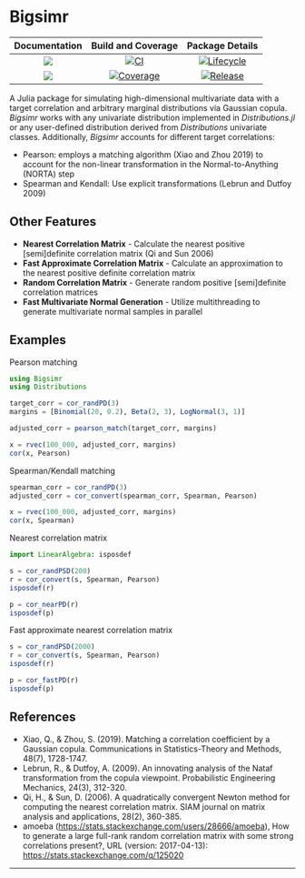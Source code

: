 # Bigsimr

| **Documentation**                       | **Build and Coverage**                  | **Package Details**                    |
|:---------------------------------------:|:---------------------------------------:|:--------------------------------------:|
| [![][docs-stable-img]][docs-stable-url] | [![CI][ci-img]][ci-url]                 | [![Lifecycle][life-img]][life-url]     |
| [![][docs-latest-img]][docs-latest-url] | [![Coverage][codecov-img]][codecov-url] | [![Release][release-img]][release-url] |



A Julia package for simulating high-dimensional multivariate data with a target correlation and arbitrary marginal distributions via Gaussian copula. *Bigsimr* works with any univariate distribution implemented in *Distributions.jl* or any user-defined distribution derived from *Distributions* univariate classes. Additionally, *Bigsimr* accounts for different target correlations:

- Pearson: employs a matching algorithm (Xiao and Zhou 2019) to account for the non-linear transformation in the Normal-to-Anything (NORTA) step
- Spearman and Kendall: Use explicit transformations (Lebrun and Dutfoy 2009)

## Other Features

* **Nearest Correlation Matrix** - Calculate the nearest positive [semi]definite correlation matrix (Qi and Sun 2006)
* **Fast Approximate Correlation Matrix** - Calculate an approximation to the nearest positive definite correlation matrix
* **Random Correlation Matrix** - Generate random positive [semi]definite correlation matrices
* **Fast Multivariate Normal Generation** - Utilize multithreading to generate multivariate normal samples in parallel

## Examples

Pearson matching

```julia
using Bigsimr
using Distributions

target_corr = cor_randPD(3)
margins = [Binomial(20, 0.2), Beta(2, 3), LogNormal(3, 1)]

adjusted_corr = pearson_match(target_corr, margins)

x = rvec(100_000, adjusted_corr, margins)
cor(x, Pearson)
```

Spearman/Kendall matching

```julia
spearman_corr = cor_randPD(3)
adjusted_corr = cor_convert(spearman_corr, Spearman, Pearson)

x = rvec(100_000, adjusted_corr, margins)
cor(x, Spearman)
```

Nearest correlation matrix

```julia
import LinearAlgebra: isposdef

s = cor_randPSD(200)
r = cor_convert(s, Spearman, Pearson)
isposdef(r)

p = cor_nearPD(r)
isposdef(p)
```

Fast approximate nearest correlation matrix

```julia
s = cor_randPSD(2000)
r = cor_convert(s, Spearman, Pearson)
isposdef(r)

p = cor_fastPD(r)
isposdef(p)
```

## References

* Xiao, Q., & Zhou, S. (2019). Matching a correlation coefficient by a Gaussian copula. Communications in Statistics-Theory and Methods, 48(7), 1728-1747.
* Lebrun, R., & Dutfoy, A. (2009). An innovating analysis of the Nataf transformation from the copula viewpoint. Probabilistic Engineering Mechanics, 24(3), 312-320.
* Qi, H., & Sun, D. (2006). A quadratically convergent Newton method for computing the nearest correlation matrix. SIAM journal on matrix analysis and applications, 28(2), 360-385.
* amoeba (https://stats.stackexchange.com/users/28666/amoeba), How to generate a large full-rank random correlation matrix with some strong correlations present?, URL (version: 2017-04-13): https://stats.stackexchange.com/q/125020

---

[docs-stable-img]: https://img.shields.io/badge/docs-stable-blue.svg
[docs-stable-url]: https://SchisslerGroup.github.io/Bigsimr.jl/stable

[docs-latest-img]: https://img.shields.io/badge/docs-dev-blue.svg
[docs-latest-url]: https://SchisslerGroup.github.io/Bigsimr.jl/dev

[codecov-img]: https://codecov.io/gh/SchisslerGroup/Bigsimr.jl/branch/master/graph/badge.svg
[codecov-url]: https://codecov.io/gh/SchisslerGroup/Bigsimr.jl

[ci-img]: https://github.com/SchisslerGroup/Bigsimr.jl/actions/workflows/CI.yml/badge.svg
[ci-url]: https://github.com/SchisslerGroup/Bigsimr.jl/actions/workflows/CI.yml

[release-img]: https://img.shields.io/github/v/tag/SchisslerGroup/Bigsimr.jl?label=release&sort=semver
[release-url]: https://github.com/SchisslerGroup/Bigsimr.jl/releases

[life-img]: https://img.shields.io/badge/lifecycle-stable-green
[life-url]: https://lifecycle.r-lib.org/articles/stages.html
